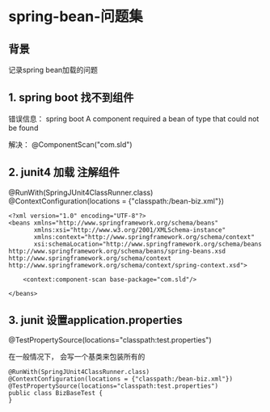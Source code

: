 # spring-bean-问题集

## 背景
记录spring bean加载的问题

## 1. spring boot 找不到组件

错误信息： spring boot A component required a bean of type that could not be found

解决： @ComponentScan("com.sld")

## 2. junit4 加载 注解组件
@RunWith(SpringJUnit4ClassRunner.class)
@ContextConfiguration(locations = {"classpath:/bean-biz.xml"})

```
<?xml version="1.0" encoding="UTF-8"?>
<beans xmlns="http://www.springframework.org/schema/beans"
       xmlns:xsi="http://www.w3.org/2001/XMLSchema-instance"
       xmlns:context="http://www.springframework.org/schema/context"
       xsi:schemaLocation="http://www.springframework.org/schema/beans http://www.springframework.org/schema/beans/spring-beans.xsd http://www.springframework.org/schema/context http://www.springframework.org/schema/context/spring-context.xsd">

    <context:component-scan base-package="com.sld"/>

</beans>

```

## 3. junit 设置application.properties

@TestPropertySource(locations="classpath:test.properties")

在一般情况下， 会写一个基类来包装所有的

```
@RunWith(SpringJUnit4ClassRunner.class)
@ContextConfiguration(locations = {"classpath:/bean-biz.xml"})
@TestPropertySource(locations="classpath:test.properties")
public class BizBaseTest {
}

```